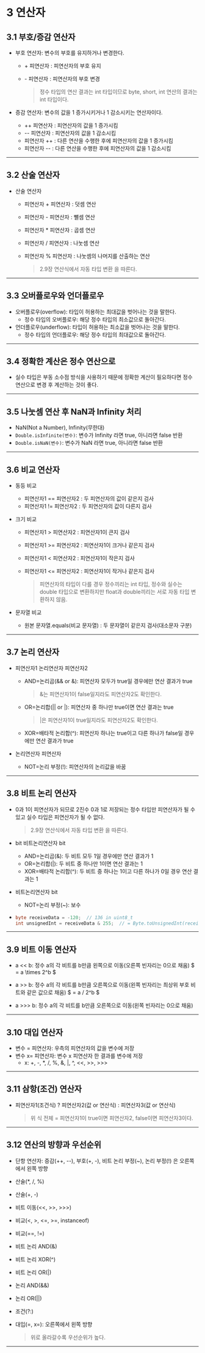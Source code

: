 # 3 연산자

## 3.1 부호/증감 연산자

- 부호 연산자: 변수의 부호를 유지하거나 변경한다.

  - \+ 피연산자 : 피연산자의 부호 유지

  - \- 피연산자 : 피연산자의 부호 변경

    > 정수 타입의 연산 결과는 int 타입이므로 byte, short, int 연산의 결과는 int 타입이다.

- 증감 연산자: 변수의 값을 1 증가시키거나 1 감소시키는 연산자이다.

  - ++ 피연산자 : 피연산자의 값을 1 증가시킴
  - -- 피연산자 : 피연산자의 값을 1 감소시킴
  - 피연산자 ++ : 다른 연산을 수행한 후에 피연산자의 값을 1 증가시킴
  - 피연산자 -- : 다른 연산을 수행한 후에 피연산자의 값을 1 감소시킴

<hr>

## 3.2 산술 연산자

- 산술 연산자

  - 피연산자 + 피연산자 : 덧셈 연산

  - 피연산자 - 피연산자 : 뺄셈 연산

  - 피연산자 * 피연산자 : 곱셈 연산

  - 피연산자 / 피연산자 : 나눗셈 연산

  - 피연산자 % 피연산자 : 나눗셈의 나머지를 산출하는 연산

    > 2.9장 연산식에서 자동 타입 변환 을 따른다.

<hr>

## 3.3 오버플로우와 언더플로우


- 오버플로우(overflow): 타입이 허용하는 최대값을 벗어나는 것을 말한다.
  - 정수 타입의 오버플로우: 해당 정수 타입의 최소값으로 돌아간다.
- 언더플로우(underflow): 타입이 허용하는 최소값을 벗어나는 것을 말한다.
  - 정수 타입의 언더플로우: 해당 정수 타입의 최대값으로 돌아간다.

<hr>

## 3.4 정확한 계산은 정수 연산으로


- 실수 타입은 부동 소수점 방식을 사용하기 때문에 정확한 계산이 필요하다면 정수 연산으로 변경 후 계산하는 것이 좋다.

<hr>

## 3.5 나눗셈 연산 후 NaN과 Infinity 처리


- NaN(Not a Number), Infinity(무한대)
- ```Double.isInfinite(변수)```: 변수가 Infinity 라면 true, 아니라면 false 반환
- ```Double.isNaN(변수)```: 변수가 NaN 라면 true, 아니라면 false 반환

<hr>

## 3.6 비교 연산자


- 동등 비교

  - 피연산자1 == 피연산자2 : 두 피연산자의 값이 같은지 검사
  - 피연산자1 != 피연산자2 : 두 피연산자의 값이 다른지 검사

- 크기 비교

  - 피연산자1 > 피연산자2 : 피연산자1이 큰지 검사

  - 피연산자1 >= 피연산자2 : 피연산자1이 크거나 같은지 검사

  - 피연산자1 < 피연산자2 : 피연산자1이 작은지 검사

  - 피연산자1 <= 피연산자2 : 피연산자1이 작거나 같은지 검사

    > 피연산자의 타입이 다를 경우 정수끼리는 int 타입, 정수와 실수는 double 타입으로 변환하지만 float과 double끼리는 서로 자동 타입 변환하지 않음.

- 문자열 비교

  - 원본 문자열.equals(비교 문자열) : 두 문자열이 같은지 검사(대소문자 구분)

<hr>

## 3.7 논리 연산자

- 피연산자1 논리연산자 피연산자2

  - AND=논리곱(&& or &): 피연산자 모두가 true일 경우에만 연산 결과가 true

    > &는 피연산자1이 false일지라도 피연산자2도 확인한다.

  - OR=논리합(|| or |): 피연산자 중 하나만 true이면 연산 결과는 true

    > |은 피연산자1이 true일지라도 피연산자2도 확인한다.

  - XOR=배타적 논리합(^): 피연산자 하나는 true이고 다른 하나가 false일 경우에만 연산 결과가 true

- 논리연산자 피연산자

  - NOT=논리 부정(!): 피연산자의 논리값을 바꿈

<hr>

## 3.8 비트 논리 연산자

- 0과 1이 피연산자가 되므로 2진수 0과 1로 저장되는 정수 타입만 피연산자가 될 수 있고 실수 타입은 피연산자가 될 수 없다.

  > 2.9장 연산식에서 자동 타입 변환 을 따른다.

- bit 비트논리연산자 bit

  - AND=논리곱(&): 두 비트 모두 1일 경우에만 연산 결과가 1
  - OR=논리합(|): 두 비트 중 하나만 1이면 연산 결과는 1
  - XOR=배타적 논리합(^): 두 비트 중 하나는 1이고 다른 하나가 0일 경우 연산 결과는 1

- 비트논리연산자 bit

  - NOT=논리 부정(~): 보수

- ```java
  byte receiveData = -120;	// 136 in uint8_t
  int unsignedInt = receiveData & 255;	// = Byte.toUnsignedInt(receiveData);	// 136
  ```

  

<hr>

## 3.9 비트 이동 연산자


- a << b: 정수 a의 각 비트를 b만큼 왼쪽으로 이동(오른쪽 빈자리는 0으로 채움) $ = a \times 2^b $

- a >> b: 정수 a의 각 비트를 b만큼 오른쪽으로 이동(왼쪽 빈자리는 최상위 부호 비트와 같은 값으로 채움) $ = a / 2^b $
- a >>> b: 정수 a의 각 비트를 b만큼 오른쪽으로 이동(왼쪽 빈자리는 0으로 채움)

<hr>

## 3.10 대입 연산자

- 변수 = 피연산자: 우측의 피연산자의 값을 변수에 저장
- 변수 x= 피연산자: 변수 x 피연산자 한 결과를 변수에 저장
  - x: +, -, *, /, %, &, |, ^, <<, >>, >>>

<hr>

## 3.11 삼항(조건) 연산자

- 피연산자1(조건식) ? 피연산자2(값 or 연산식) : 피연산자3(값 or 연산식)

  > 위 식 전체 = 피연산자1이 true이면 피연산자2, false이면 피연산자3이다.

<hr>

## 3.12 연산의 방향과 우선순위

- 단항 연산자: 증감(++, --), 부호(+, -), 비트 논리 부정(~), 논리 부정(!) 은 오른쪽에서 왼쪽 방향

- 산술(*, /, %)

- 산술(+, -)

- 비트 이동(<<, >>, >>>)

- 비교(<, >, <=, >=, instanceof)

- 비교(==, !=)

- 비트 논리 AND(&)

- 비트 논리 XOR(^)

- 비트 논리 OR(|)

- 논리 AND(&&)

- 논리 OR(||)

- 조건(?:)

- 대입(=, x=): 오른쪽에서 왼쪽 방향

  > 위로 올라갈수록 우선순위가 높다.

<hr>